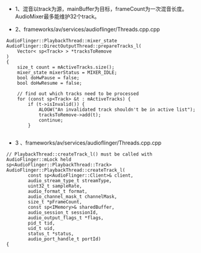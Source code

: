 - 1、混音以track为源，mainBuffer为目标，frameCount为一次混音长度。AudioMixer最多能维护32个track。

- 2、frameworks/av/services/audioflinger/Threads.cpp.cpp
```
AudioFlinger::PlaybackThread::mixer_state AudioFlinger::DirectOutputThread::prepareTracks_l(
    Vector< sp<Track> > *tracksToRemove
)
{
    size_t count = mActiveTracks.size();
    mixer_state mixerStatus = MIXER_IDLE;
    bool doHwPause = false;
    bool doHwResume = false;

    // find out which tracks need to be processed
    for (const sp<Track> &t : mActiveTracks) {
        if (t->isInvalid()) {
            ALOGW("An invalidated track shouldn't be in active list");
            tracksToRemove->add(t);
            continue;
        }


```

- 3 、frameworks/av/services/audioflinger/Threads.cpp.cpp

```
// PlaybackThread::createTrack_l() must be called with AudioFlinger::mLock held
sp<AudioFlinger::PlaybackThread::Track> AudioFlinger::PlaybackThread::createTrack_l(
        const sp<AudioFlinger::Client>& client,
        audio_stream_type_t streamType,
        uint32_t sampleRate,
        audio_format_t format,
        audio_channel_mask_t channelMask,
        size_t *pFrameCount,
        const sp<IMemory>& sharedBuffer,
        audio_session_t sessionId,
        audio_output_flags_t *flags,
        pid_t tid,
        uid_t uid,
        status_t *status,
        audio_port_handle_t portId)
{

```
